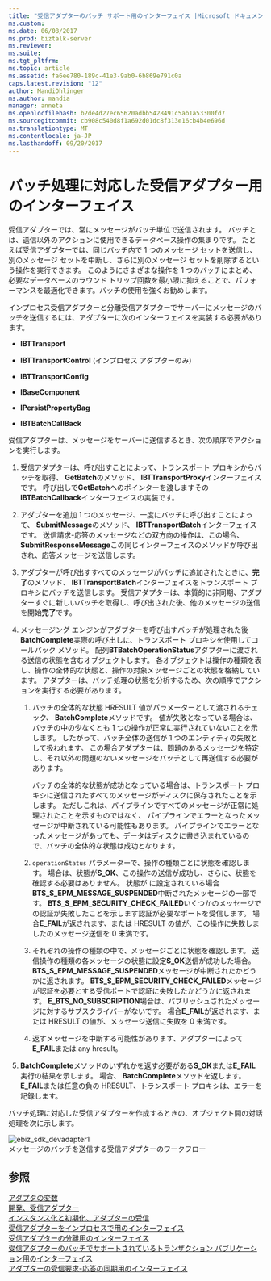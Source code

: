 ```yaml
---
title: "受信アダプターのバッチ サポート用のインターフェイス |Microsoft ドキュメント"
ms.custom: 
ms.date: 06/08/2017
ms.prod: biztalk-server
ms.reviewer: 
ms.suite: 
ms.tgt_pltfrm: 
ms.topic: article
ms.assetid: fa6ee780-189c-41e3-9ab0-6b869e791c0a
caps.latest.revision: "12"
author: MandiOhlinger
ms.author: mandia
manager: anneta
ms.openlocfilehash: b2de4d27ec65620adbb5428491c5ab1a53300fd7
ms.sourcegitcommit: cb908c540d8f1a692d01dc8f313e16cb4b4e696d
ms.translationtype: MT
ms.contentlocale: ja-JP
ms.lasthandoff: 09/20/2017
---
```

# <a name="interfaces-for-a-batch-supported-receive-adapter"></a>バッチ処理に対応した受信アダプター用のインターフェイス
受信アダプターでは、常にメッセージがバッチ単位で送信されます。 バッチとは、送信以外のアクションに使用できるデータベース操作の集まりです。 たとえば受信アダプターでは、同じバッチ内で 1 つのメッセージ セットを送信し、別のメッセージ セットを中断し、さらに別のメッセージ セットを削除するという操作を実行できます。 このようにさまざまな操作を 1 つのバッチにまとめ、必要なデータベースのラウンド トリップ回数を最小限に抑えることで、パフォーマンスを最適化できます。バッチの使用を強くお勧めします。  
  
 インプロセス受信アダプターと分離受信アダプターでサーバーにメッセージのバッチを送信するには、アダプターに次のインターフェイスを実装する必要があります。  
  
-   **IBTTransport**  
  
-   **IBTTransportControl** (インプロセス アダプターのみ)  
  
-   **IBTTransportConfig**  
  
-   **IBaseComponent**  
  
-   **IPersistPropertyBag**  
  
-   **IBTBatchCallBack**  
  
 受信アダプターは、メッセージをサーバーに送信するとき、次の順序でアクションを実行します。  
  
1.  受信アダプターは、呼び出すことによって、トランスポート プロキシからバッチを取得、 **GetBatch**のメソッド、 **IBTTransportProxy**インターフェイスです。 呼び出しで**GetBatch**へのポインターを渡しますその**IBTBatchCallback**インターフェイスの実装です。  
  
2.  アダプターを追加 1 つのメッセージ、一度にバッチに呼び出すことによって、 **SubmitMessage**のメソッド、 **IBTTransportBatch**インターフェイスです。 送信請求-応答のメッセージなどの双方向の操作は、この場合、 **SubmitResponseMessage**この同じインターフェイスのメソッドが呼び出され、応答メッセージを送信します。  
  
3.  アダプターが呼び出すすべてのメッセージがバッチに追加されたときに、**完了**のメソッド、 **IBTTransportBatch**インターフェイスをトランスポート プロキシにバッチを送信します。 受信アダプターは、本質的に非同期、アダプターすぐに新しいバッチを取得し、呼び出された後、他のメッセージの送信を開始**完了**です。  
  
4.  メッセージング エンジンがアダプターを呼び出すバッチが処理された後**BatchComplete**実際の呼び出しに、トランスポート プロキシを使用してコールバック メソッド。 配列**BTBatchOperationStatus**アダプターに渡される送信の状態を含むオブジェクトします。 各オブジェクトは操作の種類を表し、操作の全体的な状態と、操作の対象メッセージごとの状態を格納しています。 アダプターは、バッチ処理の状態を分析するため、次の順序でアクションを実行する必要があります。  
  
    1.  バッチの全体的な状態 HRESULT 値がパラメーターとして渡されるチェック、 **BatchComplete**メソッドです。 値が失敗となっている場合は、バッチの中の少なくとも 1 つの操作が正常に実行されていないことを示します。 したがって、バッチ全体の送信が 1 つのエンティティの失敗として扱われます。 この場合アダプターは、問題のあるメッセージを特定し、それ以外の問題のないメッセージをバッチとして再送信する必要があります。  
  
         バッチの全体的な状態が成功となっている場合は、トランスポート プロキシに送信されたすべてのメッセージがディスクに保存されたことを示します。 ただしこれは、パイプラインですべてのメッセージが正常に処理されたことを示すものではなく、 パイプラインでエラーとなったメッセージが中断されている可能性もあります。 パイプラインでエラーとなったメッセージがあっても、データはディスクに書き込まれているので、バッチの全体的な状態は成功となります。  
  
    2.  `operationStatus` パラメーターで、操作の種類ごとに状態を確認します。 場合は、状態が**S_OK**、この操作の送信が成功し、さらに、状態を確認する必要はありません。 状態が に設定されている場合**BTS_S_EPM_MESSAGE_SUSPENDED**中断されたメッセージの一部です。 **BTS_S_EPM_SECURITY_CHECK_FAILED**いくつかのメッセージでの認証が失敗したことを示します認証が必要なポートを受信します。 場合**E_FAIL**が返されます、または HRESULT の値が、この操作に失敗しましたのメッセージ送信を 0 未満です。  
  
    3.  それぞれの操作の種類の中で、メッセージごとに状態を確認します。 送信操作の種類の各メッセージの状態に設定**S_OK**送信が成功した場合。 **BTS_S_EPM_MESSAGE_SUSPENDED**メッセージが中断されたかどうかに返されます。 **BTS_S_EPM_SECURITY_CHECK_FAILED**メッセージが認証を必要とする受信ポートで認証に失敗したかどうかに返されます。 **E_BTS_NO_SUBSCRIPTION**場合は、パブリッシュされたメッセージに対するサブスクライバーがないです。 場合**E_FAIL**が返されます、または HRESULT の値が、メッセージ送信に失敗を 0 未満です。  
  
    4.  返すメッセージを中断する可能性があります、アダプターによって**E_FAIL**または any hresult。  
  
5.  **BatchComplete**メソッドのいずれかを返す必要がある**S_OK**または**E_FAIL**実行の結果を示します。 場合、 **BatchComplete**メソッドを返します。 **E_FAIL**または任意の負の HRESULT、トランスポート プロキシは、エラーを記録します。  
  
 バッチ処理に対応した受信アダプターを作成するときの、オブジェクト間の対話処理を次に示します。  
  
 ![](../core/media/ebiz-sdk-devadapter1.gif "ebiz_sdk_devadapter1")  
メッセージのバッチを送信する受信アダプターのワークフロー  
  
## <a name="see-also"></a>参照  
 [アダプタの変数](../core/adapter-variables.md)   
 [開発、受信アダプター](../core/developing-a-receive-adapter.md)   
 [インスタンス化と初期化、アダプターの受信](../core/instantiating-and-initializing-a-receive-adapter.md)   
 [受信アダプターをインプロセスで用のインターフェイス](../core/interfaces-for-an-in-process-receive-adapter.md)   
 [受信アダプターの分離用のインターフェイス](../core/interfaces-for-an-isolated-receive-adapter.md)   
 [受信アダプターのバッチでサポートされているトランザクション パブリケーション用のインターフェイス](../core/interfaces-for-a-transactional-batch-supported-receive-adapter.md)   
 [アダプターの受信要求-応答の同期用のインターフェイス](../core/interfaces-for-a-synchronous-request-response-receive-adapter.md)